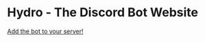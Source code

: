 # Hydro - The Discord Bot Website

[Add the bot to your server!](https://discord.com/oauth2/authorize?client_id=750313071368732734&scope=bot%20applications.commands&permissions=2147483647)

 